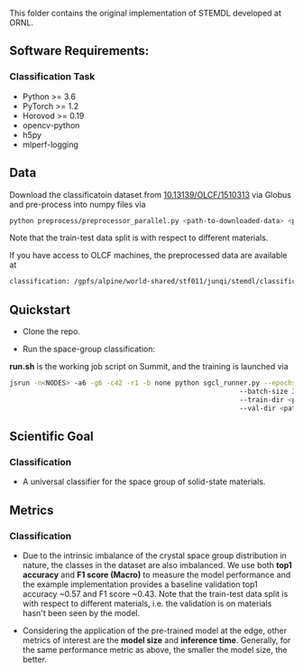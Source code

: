 This folder contains the original implementation of STEMDL developed at ORNL.

## Software Requirements:

### Classification Task

- Python >= 3.6
- PyTorch >= 1.2 
- Horovod >= 0.19 
- opencv-python 
- h5py 
- mlperf-logging 

## Data  

Download the classificatoin dataset from [10.13139/OLCF/1510313](https://doi.ccs.ornl.gov/ui/doi/70) via Globus and pre-process into numpy files via 
```bash
python preprocess/preprocessor_parallel.py <path-to-downloaded-data> <path-to-processed-data>
```
Note that the train-test data split is with respect to different materials. 

If you have access to OLCF machines, the preprocessed data are available at 
```bash
classification: /gpfs/alpine/world-shared/stf011/junqi/stemdl/classification/data
```

## Quickstart

- Clone the repo.

- Run the space-group classification: 

__run.sh__ is the working job script on Summit, and the training is launched via   

```bash
jsrun -n<NODES> -a6 -g6 -c42 -r1 -b none python sgcl_runner.py --epochs 10 
                                                         --batch-size 32 
                                                         --train-dir <path-to-train-dataset> 
                                                         --val-dir <path-to-val_dataset>  
```

## Scientific Goal 

### Classification 

- A universal classifier for the space group of solid-state materials. 
 
## Metrics 

### Classification

- Due to the intrinsic imbalance of the crystal space group distribution in nature, the classes in the dataset are also imbalanced. We use both __top1 accuracy__ and __F1 score (Macro)__ to measure the model performance and the example implementation provides a baseline validation top1 accuracy ~0.57 and F1 score ~0.43. Note that the train-test data split is with respect to different materials, i.e. the validation is on materials hasn't been seen by the model.   
 
- Considering the application of the pre-trained model at the edge, other metrics of interest are the __model size__ and __inference time__. Generally, for the same performance metric as above, the smaller the model size, the better.    

